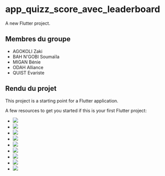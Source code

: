 # app_quizz_score_avec_leaderboard

A new Flutter project.

## Membres du groupe 

- AGOKOLI Zaki
- BAH N'GOBI Soumaïla
- MIGAN Bénie
- ODAH Alliance 
- QUIST Evariste 

## Rendu du projet 

This project is a starting point for a Flutter application.

A few resources to get you started if this is your first Flutter project:

- [](images) ![](images/home.jpg)
- ![](images/menu.jpg)
- ![](images/nom.jpg)
- ![](images/nom2.jpg)
- ![](images/quizSolo.jpg)
- ![](images/score-top.jpg)
- ![](images/leaderboard.jpg)  
- ![](images/multijoueur.jpg)
- ![](images/rules.jpg) 